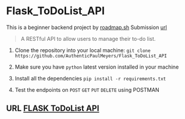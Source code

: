 # Flask_ToDoList_API
This is a beginner backend project by [roadmap.sh](https://roadmap.sh/projects/todo-list-api)
Submission [url](https://roadmap.sh/projects/todo-list-api/solutions?u=6702b3d7fb4be684db0d8b5c)
> A RESTful API to allow users to manage their to-do list.

1. Clone the repository into your local machine: `git clone https://github.com/AuthenticPaulMeyers/Flask_ToDoList_API`

2. Make sure you have `python` latest version installed in your machine

3. Install all the dependencies `pip install -r requirements.txt`

4. Test the endpoints on `POST` `GET` `PUT` `DELETE` using POSTMAN

## URL [FLASK ToDoList API](https://github.com/AuthenticPaulMeyers/Flask_ToDoList_API)
